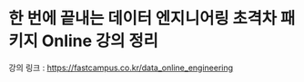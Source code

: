 한 번에 끝내는 데이터 엔지니어링 초격차 패키지 Online 강의 정리
===

강의 링크 : https://fastcampus.co.kr/data_online_engineering